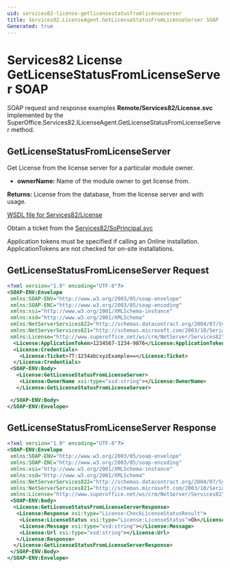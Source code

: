 ```yaml
---
uid: services82-license-getlicensestatusfromlicenseserver
title: Services82.LicenseAgent.GetLicenseStatusFromLicenseServer SOAP
Generated: true
---
```


# Services82 License GetLicenseStatusFromLicenseServer SOAP

SOAP request and response examples **Remote/Services82/License.svc**
Implemented by the <see cref="M:SuperOffice.Services82.ILicenseAgent.GetLicenseStatusFromLicenseServer">SuperOffice.Services82.ILicenseAgent.GetLicenseStatusFromLicenseServer</see> method.

## GetLicenseStatusFromLicenseServer

Get License from the license server for a particular module owner.

* **ownerName:** Name of the module owner to get license from.

**Returns:** License from the database, from the license server and with usage.


[WSDL file for Services82/License](../Services82-License.md)

Obtain a ticket from the [Services82/SoPrincipal.svc](../SoPrincipal/index.md)

Application tokens must be specified if calling an Online installation. ApplicationTokens are not checked for on-site installations.

## GetLicenseStatusFromLicenseServer Request

```xml
<?xml version="1.0" encoding="UTF-8"?>
<SOAP-ENV:Envelope
 xmlns:SOAP-ENV="http://www.w3.org/2003/05/soap-envelope"
 xmlns:SOAP-ENC="http://www.w3.org/2003/05/soap-encoding"
 xmlns:xsi="http://www.w3.org/2001/XMLSchema-instance"
 xmlns:xsd="http://www.w3.org/2001/XMLSchema"
 xmlns:NetServerServices822="http://schemas.datacontract.org/2004/07/System.Security.Cryptography"
 xmlns:NetServerServices821="http://schemas.microsoft.com/2003/10/Serialization/"
 xmlns:License="http://www.superoffice.net/ws/crm/NetServer/Services82">
  <License:ApplicationToken>1234567-1234-9876</License:ApplicationToken>
  <License:Credentials>
    <License:Ticket>7T:1234abcxyzExample==</License:Ticket>
  </License:Credentials>
 <SOAP-ENV:Body>
   <License:GetLicenseStatusFromLicenseServer>
    <License:OwnerName xsi:type="xsd:string"></License:OwnerName>
   </License:GetLicenseStatusFromLicenseServer>

 </SOAP-ENV:Body>
</SOAP-ENV:Envelope>

```


## GetLicenseStatusFromLicenseServer Response

```xml
<?xml version="1.0" encoding="UTF-8"?>
<SOAP-ENV:Envelope
 xmlns:SOAP-ENV="http://www.w3.org/2003/05/soap-envelope"
 xmlns:SOAP-ENC="http://www.w3.org/2003/05/soap-encoding"
 xmlns:xsi="http://www.w3.org/2001/XMLSchema-instance"
 xmlns:xsd="http://www.w3.org/2001/XMLSchema"
 xmlns:NetServerServices822="http://schemas.datacontract.org/2004/07/System.Security.Cryptography"
 xmlns:NetServerServices821="http://schemas.microsoft.com/2003/10/Serialization/"
 xmlns:License="http://www.superoffice.net/ws/crm/NetServer/Services82">
 <SOAP-ENV:Body>
  <License:GetLicenseStatusFromLicenseServerResponse>
   <License:Response xsi:type="License:CheckLicenseStatusResult">
    <License:LicenseStatus xsi:type="License:LicenseStatus">Ok</License:LicenseStatus>
    <License:Message xsi:type="xsd:string"></License:Message>
    <License:Url xsi:type="xsd:string"></License:Url>
   </License:Response>
  </License:GetLicenseStatusFromLicenseServerResponse>
 </SOAP-ENV:Body>
</SOAP-ENV:Envelope>

```

